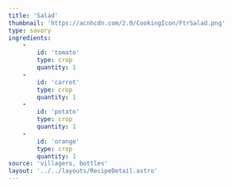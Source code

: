 ```yaml
---
title: 'Salad'
thumbnail: 'https://acnhcdn.com/2.0/CookingIcon/FtrSalad.png'
type: savory
ingredients:
	-
		id: 'tomato'
		type: crop
		quantity: 1
	-
		id: 'carrot'
		type: crop
		quantity: 1
	-
		id: 'potato'
		type: crop
		quantity: 1
	-
		id: 'orange'
		type: crop
		quantity: 1
source: 'villagers, bottles'
layout: '../../layouts/RecipeDetail.astro'
---
```

